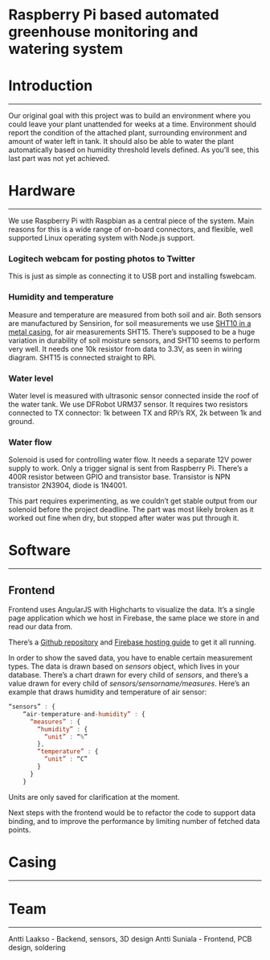 Raspberry Pi based automated greenhouse monitoring and watering system
======================================================================

# Introduction
------------
Our original goal with this project was to build an environment where you could leave your plant unattended for weeks at a time. Environment should report the condition of the attached plant, surrounding environment and amount of water left in tank. It should also be able to water the plant automatically based on humidity threshold levels defined. As you’ll see, this last part was not yet achieved. 


# Hardware
--------
We use Raspberry Pi with Raspbian as a central piece of the system. Main reasons for this is a wide range of on-board connectors, and flexible, well supported Linux operating system with Node.js support. 

### Logitech webcam for posting photos to Twitter
This is just as simple as connecting it to USB port and installing fswebcam.

### Humidity and temperature
Measure and temperature are measured from both soil and air. Both sensors are manufactured by Sensirion, for soil measurements we use [SHT10 in a metal casing](http://www.adafruit.com/products/1298), for air measurements SHT15. 
There’s supposed to be a huge variation in durability of soil moisture sensors, and SHT10 seems to perform very well. It needs one 10k resistor from data to 3.3V, as seen in wiring diagram. SHT15 is connected straight to RPi. 

### Water level
Water level is measured with ultrasonic sensor connected inside the roof of the water tank. We use DFRobot URM37 sensor. It requires two resistors connected to TX connector: 1k between TX and RPi’s RX, 2k between 1k and ground. 

### Water flow
Solenoid is used for controlling water flow. It needs a separate 12V power supply to work. Only a trigger signal is sent from Raspberry Pi. There’s a 400R resistor between GPIO and transistor base. Transistor is NPN transistor 2N3904, diode is 1N4001.

This part requires experimenting, as we couldn’t get stable output from our solenoid before the project deadline. The part was most likely broken as it worked out fine when dry, but stopped after water was put through it.


# Software
--------
## Frontend
Frontend uses AngularJS with Highcharts to visualize the data. It’s a single page application which we host in Firebase, the same place we store in and read our data from. 

There’s a [Github repository](https://github.com/plokk/raspberry-garden-app) and [Firebase hosting guide](https://www.firebase.com/docs/hosting/) to get it all running. 

In order to show the saved data, you have to enable certain measurement types. The data is drawn based on *sensors* object, which lives in your database. 
There’s a chart drawn for every child of *sensors*, and there’s a value drawn for every child of *sensors/sensorname/measures*. Here’s an example that draws humidity and temperature of air sensor:

```Javascript
“sensors” : {
    “air-temperature-and-humidity” : {
      “measures” : {
        “humidity” : {
          “unit” : “%”
        },
        “temperature” : {
          “unit” : “C”
        }
      }
    }
```
Units are only saved for clarification at the moment. 

Next steps with the frontend would be to refactor the code to support data binding, and to improve the performance by limiting number of fetched data points. 


# Casing
------




# Team
----

Antti Laakso - Backend, sensors, 3D design
Antti Suniala - Frontend, PCB design, soldering
